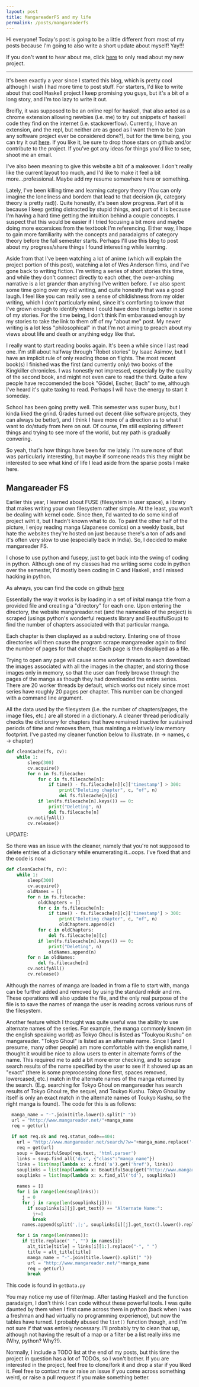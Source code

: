 ```yaml
---
layout: post
title: MangareaderFS and my life 
permalink: /posts/mangareaderfs
---
```


Hi everyone! Today's post is going to be a little different from most of my posts because I'm going to also write a short update about myself! Yay!!!

If you don't want to hear about me, click [here](#mangareader-fs) to only read about my new project. 

---

It's been exactly a year since I started this blog, which is pretty cool although I wish I had more time to post stuff. For starters, I'd like to write about that cool Haskell project I keep promising you guys, but it's a bit of a long story, and I'm too lazy to write it out. 

Breifly, it was supposed to be an online repl for haskell, that also acted as a chrome extension allowing newbies (i.e. me) to try out snippets of haskell code they find on the internet (i.e. stackoverflow). Currently, I have an extension, and the repl, but neither are as good as I want them to be (can any software project ever be considered done?), but for the time being, you can try it out [here](http://www.browserhaskell.tk/editor). If you like it, be sure to drop those stars on github and/or contribute to the project. If you've got any ideas for things you'd like to see, shoot me an email.

I've also been meaning to give this website a bit of a makeover. I don't really like the current layout too much, and I'd like to make it feel a bit more...professional. Maybe add my resume somewhere here or something. 

Lately, I've been killing time and learning category theory (You can only imagine the loneliness and bordem that lead to that decision (jk, category theory is pretty rad)). Quite honestly, it's been slow progress. Part of it is because I keep getting distracted by stupid things, and part of it is because I'm having a hard time getting the intuition behind a couple concepts. I suspect that this would be easier if I tried focusing a bit more and maybe doing more excersices from the textbook I'm referencing. Either way, I hope to gain more familiarity with the concepts and paradaigms of category theory before the fall semester starts. Perhaps I'll use this blog to post about my progress/share things I found interesting while learning.

Aside from that I've been watching a lot of anime (which will explain the project portion of this post), watching a lot of Wes Anderson films, and I've gone back to writing fiction. I'm writing a series of short stories this time, and while they don't connect directly to each other, the over-arching narrative is a lot grander than anything I've written before. I've also spent some time going over my old writing, and quite honestly that was a good laugh. I feel like you can really see a sense of childishness from my older writing, which I don't particularly mind, since it's comforting to know that I've grown enough to identify where I could have done things better in some of my stories. For the time being, I don't think I'm embarassed enough by my stories to take the link to them off of my "about me" post. My newer writing is a lot less "philosophical" in that I'm not aiming to preach about my views about life and death or anything edgy like that. 

I really want to start reading books again. It's been a while since I last read one. I'm still about halfway through "Robot stories" by Isaac Asimov, but I have an implicit rule of only reading those on flights. The most recent book(s) I finished was the first (and currently only) two books of the Kingkiller chronicles. I was honestly not impressed, especially by the quality of the second book, and might not even care to read the third. Quite a few people have reccomended the book "Gödel, Escher, Bach" to me, although I've heard it's quite taxing to read. Perhaps I will have the energy to start it someday.

School has been going pretty well. This semester was super busy, but I kinda liked the grind. Grades turned out decent (like software projects, they can always be better), and I think I have more of a direction as to what I want to do/study from here on out. Of course, I'm still exploring different things and trying to see more of the world, but my path is gradually convering. 

So yeah, that's how things have been for me lately. I'm sure none of that was particularly interesting, but maybe if someone reads this they might be interested to see what kind of life I lead aside from the sparse posts I make here.

## Mangareader FS

Earlier this year, I learned about FUSE (filesystem in user space), a library that makes writing your own filesystem rather simple. At the least, you won't be dealing with kernel code. Since then, I'd wanted to do some kind of project wiht it, but I hadn't known what to do. To paint the other half of the picture, I enjoy reading manga (Japanese comics) on a weekly basis, but hate the websites they're hosted on just because there's a ton of ads and it's often very slow to use (especially back in India). So, I decided to make mangareader FS.

I chose to use python and fusepy, just to get back into the swing of coding in python. Although one of my classes had me writing some code in python over the semester, I'd mostly been coding in C and Haskell, and I missed hacking in python. 

As always, you can find the code on github [here](https://github.com/aneeshdurg/mangareaderfs)

Essentially the way it works is by loading in a set of inital manga title from a provided file and creating a "directory" for each one. Upon entering the directory, the website mangareader.net (and the namesake of the project) is scraped (usings python's wonderful requests library and BeautifulSoup) to find the number of chapters associated with that particular manga. 

Each chapter is then displayed as a subdirectory. Entering one of those directories will then cause the program scrape mangareader again to find the number of pages for that chapter. Each page is then displayed as a file.

Trying to open any page will cause some worker threads to each download the images associated with all the images in the chapter, and storing those images only in memory, so that the user can freely browse through the pages of the manga as though they had downloaded the entire series. There are 20 worker threads by default, which works out nicely since most series have roughly 20 pages per chapter. This number can be changed with a command line argument.

All the data used by the filesystem (i.e. the number of chapters/pages, the image files, etc.) are all stored in a dictionary. A cleaner thread periodically checks the dictionary for chapters that have remained inactive for sustained periods of time and removes them, thus mainting a relatively low memory footprint. I've pasted my cleaner function below to illustrate. (n -> names, c -> chapter)

```python
def cleanCache(fs, cv):
    while 1:
        sleep(300)
        cv.acquire()
        for n in fs.filecache:
            for c in fs.filecache[n]:
                if time() - fs.filecache[n][c]['timestamp'] > 300:
                    print("Deleting chapter", c, "of", n)
                    del fs.filecache[n][c]
            if len(fs.filecache[n].keys()) == 0:
                print("Deleting", n)
                del fs.filecache[n]
        cv.notifyAll()
        cv.release()
```

UPDATE:

So there was an issue with the cleaner, namely that you're not supposed to delete entries of a dictionary while enumerating it...oops. I've fixed that and the code is now:

```python
def cleanCache(fs, cv):
    while 1:
        sleep(300)
        cv.acquire()
        oldNames = []
        for n in fs.filecache:
            oldChapters = []
            for c in fs.filecache[n]:
                if time() - fs.filecache[n][c]['timestamp'] > 300:
                    print("Deleting chapter", c, "of", n)
                    oldChapters.append(c)
            for c in oldChapters:
                del fs.filecache[n][c]
            if len(fs.filecache[n].keys()) == 0:
                print("Deleting", n)
                oldNames.append(n)
        for n in oldNames:
            del fs.filecache[n]
        cv.notifyAll()
        cv.release()
```

Although the names of manga are loaded in from a file to start with, manga can be further added and removed by using the standard mkdir and rm. These operations will also update the file, and the only real purpose of the file is to save the names of manga the user is reading across various runs of the filesystem. 

Another feature which I thought was quite useful was the ability to use alternate names of the series. For example, the manga commonly known (in the english speaking world) as Tokyo Ghoul is listed as "Toukyou Kushu" on mangareader. "Tokyo Ghoul" is listed as an alternate name. Since I (and I presume, many other people) am more comfortable with the english name, I thought it would be nice to allow users to enter in alternate forms of the name. This required me to add a bit more error checking, and to scrape search results of the name specified by the user to see if it showed up as an "exact" (there is some preprocessing done first, spaces removed, lowercased, etc.) match in the alternate names of the manga returned by the search. (E.g. searching for Tokyo Ghoul on mangareader has search results of Tokyo Ghoul:re, the sequel, and Toukyo Kushu. Tokyo Ghoul by itself is only an exact match in the alternate names of Toukyo Kushu, so the right manga is found). The code for this is as follows:

```python
  manga_name = "-".join(title.lower().split(" "))
  url = "http://www.mangareader.net/"+manga_name
  req = get(url)
  
  if not req.ok and req.status_code==404:
    url = "http://www.mangareader.net/search/?w="+manga_name.replace('-', '+')
    req = get(url)
    soup = BeautifulSoup(req.text, 'html.parser')
    links = soup.find_all('div', {"class":"manga_name"})
    links = list(map(lambda x: x.find('a').get('href'), links))
    souplinks = list(map(lambda x: BeautifulSoup(get("http://www.mangareader.net"+x).text, 'html.parser'), links))
    souplinks = list(map(lambda x: x.find_all('td'), souplinks))
    
    names = []
    for i in range(len(souplinks)):
      j = 0
      for j in range(len(souplinks[j])):
        if souplinks[i][j].get_text() == "Alternate Name:":
          j+=1
          break
      names.append(split(',|;', souplinks[i][j].get_text().lower().replace(" ", "")))

    for i in range(len(names)):
      if title.replace(" ", "") in names[i]:
        alt_title[title] = links[i][1:].replace("-", " ")
        title = alt_title[title]
        manga_name = "-".join(title.lower().split(" "))
        url = "http://www.mangareader.net/"+manga_name
        req = get(url)
        break
```

This code is found in `getData.py`

You may notice my use of filter/map. After tasting Haskell and the function paradaigm, I don't think I can code without these powerful tools. I was quite daunted by them when I first came across them in python (back when I was a freshman and had virtually no programming experience), but now the tables have turned. I probably abused the `list()` function though, and I'm not sure if that was entirely necessary. I'll probably try to clean that up, although not having the result of a map or a filter be a list really irks me (Why, python? Why?!).

Normally, I include a TODO list at the end of my posts, but this time the project in question has a lot of TODOs, so I won't bother. If you are interested in the project, feel free to clone/fork it and drop a star if you liked it. Feel free to contact me or raise an issue if you come across something weird, or raise a pull request if you make something better.